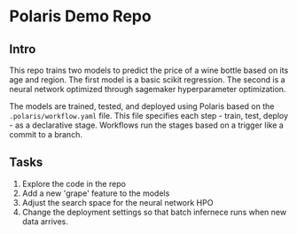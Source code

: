 # Polaris Demo Repo

## Intro

This repo trains two models to predict the price of a wine bottle based on its age and region.
The first model is a basic scikit regression. The second is a neural network optimized through
sagemaker hyperparameter optimization.

The models are trained, tested, and deployed using Polaris based on the `.polaris/workflow.yaml` file.
This file specifies each step - train, test, deploy - as a declarative stage. Workflows run the stages based
on a trigger like a commit to a branch.

## Tasks

1. Explore the code in the repo
2. Add a new 'grape' feature to the models
3. Adjust the search space for the neural network HPO
4. Change the deployment settings so that batch infernece runs when new data arrives.